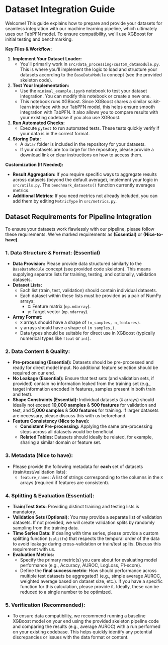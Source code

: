 # Dataset Integration Guide

Welcome! This guide explains how to prepare and provide your datasets for seamless integration with our machine learning pipeline, which ultimately uses our TabPFN model. To ensure compatibility, we'll use XGBoost for initial testing and benchmarking.

**Key Files & Workflow:**

1.  **Implement Your Dataset Loader:**
    * You'll primarily work in `src/data_processing/custom_datamodule.py`. This is where you'll implement the logic to load and structure your datasets according to the `BaseDataModule` concept (see the provided skeleton code).
2.  **Test Your Implementation:**
    * Use the `minimal_example.ipynb` notebook to test your dataset integration. You can modify this notebook or create a new one.
    * This notebook runs XGBoost. Since XGBoost shares a similar scikit-learn interface with our TabPFN model, this helps ensure smooth integration with TabPFN. It also allows you to compare results with your existing codebase if you also use XGBoost.
3.  **Run Automated Checks:**
    * Execute `pytest` to run automated tests. These tests quickly verify if your data is in the correct format.
4.  **Storing Data:**
    * A `data/` folder is included in the repository for your datasets.
    * If your datasets are too large for the repository, please provide a download link or clear instructions on how to access them.

**Customization (If Needed):**

* **Result Aggregation:** If you require specific ways to aggregate results across datasets (beyond the default average), implement your logic in `src/utils.py`. The `benchmark_datasets()` function currently averages metrics.
* **Additional Metrics:** If you need metrics not already included, you can add them by editing `MetricType` in `src/metrics.py`.

## Dataset Requirements for Pipeline Integration

To ensure your datasets work flawlessly with our pipeline, please follow these requirements. We've marked requirements as **(Essential)** or **(Nice-to-have)**.


### 1. Data Structure & Format: (Essential)

* **Data Provision:** Please provide data structured similarly to the `BaseDataModule` concept (see provided code skeleton). This means supplying separate lists for training, testing, and optionally, validation datasets.
* **Dataset Lists:**
    * Each list (train, test, validation) should contain individual datasets.
    * Each dataset within these lists must be provided as a pair of NumPy arrays:
        * `X`: Feature matrix (`np.ndarray`).
        * `y`: Target vector (`np.ndarray`).
* **Array Format:**
    * `X` arrays should have a shape of `(n_samples, n_features)`.
    * `y` arrays should have a shape of `(n_samples,)`.
    * Data types should be suitable for direct use in XGBoost (typically numerical types like `float` or `int`).

### 2. Data Content & Quality:

* **Pre-processing (Essential):** Datasets should be pre-processed and ready for direct model input. No additional feature selection should be required on our end.
* **No Leakage (Essential):** Ensure that test sets (and validation sets, if provided) contain no information leaked from the training set (e.g., target information encoded in features, samples present in both train and test).
* **Shape Constraints (Essential):** Individual datasets (`X` arrays) should ideally not exceed **10,000 samples** & **500 features** for validation and test, and **5,000 samples** & **500 features** for training. If larger datasets are necessary, please discuss this with us beforehand.
* **Feature Consistency (Nice to have):**
    * **Consistent Pre-processing:** Applying the same pre-processing steps across all datasets would be beneficial.
    * **Related Tables:** Datasets should ideally be related, for example, sharing a similar domain or feature set.

### 3. Metadata (Nice to have):

* Please provide the following metadata for **each** set of datasets (train/test/validation lists):
    * `feature_names`: A list of strings corresponding to the columns in the `X` arrays (required if features are consistent).

### 4. Splitting & Evaluation (Essential):

* **Train/Test Sets:** Providing distinct training and testing lists is mandatory.
* **Validation Sets (Optional):** You may provide a separate list of validation datasets. If not provided, we will create validation splits by randomly sampling from the training data.
* **Time Series Data:** If dealing with time series, please provide a custom splitting function (`splitfn`) that respects the temporal order of the data to avoid leakage during cross-validation or train/test splits. Discuss this requirement with us.
* **Evaluation Metrics:**
    * Specify the primary metric(s) you care about for evaluating model performance (e.g., Accuracy, AUROC, LogLoss, F1-score).
    * Define the **final success metric**: How should performance across multiple test datasets be aggregated? (e.g., simple average AUROC, weighted average based on dataset size, etc.). If you have a specific function for this calculation, please provide it. Ideally, these can be reduced to a single number to be optimized.

### 5. Verification (Recommended):

* To ensure data compatibility, we recommend running a baseline XGBoost model on your end using the provided skeleton pipeline code and comparing the results (e.g., average AUROC) with a run performed on your existing codebase. This helps quickly identify any potential discrepancies or issues with the data format or content.